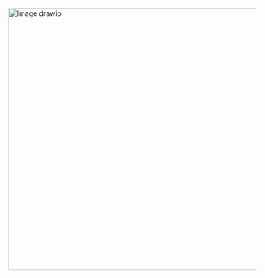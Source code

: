 
<img width="521" height="531" alt="Image drawio" src="https://github.com/user-attachments/assets/5f429231-488e-408e-b03a-4480b4c9252a" />
